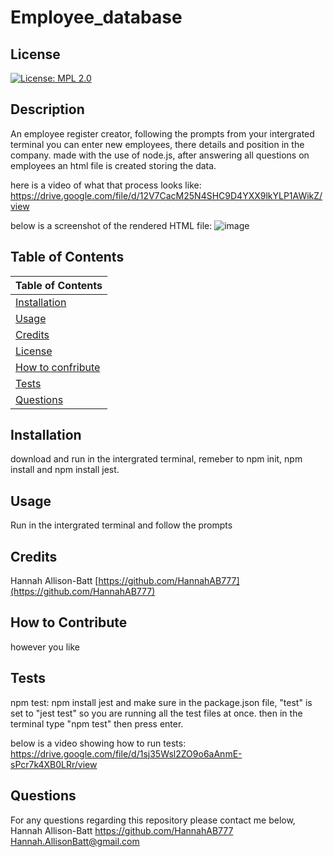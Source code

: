 # Employee_database

  ## License
  
  [![License: MPL 2.0](https://img.shields.io/badge/License-MPL_2.0-brightgreen.svg)](https://opensource.org/licenses/MPL-2.0)
  
  ## Description
  
  An employee register creator, following the prompts from your intergrated terminal you can enter new employees, there details and position in the company. made with the use of   node.js, after answering all questions on employees an html file is created storing the data.
  
  here is a video of what that process looks like: 
  https://drive.google.com/file/d/12V7CacM25N4SHC9D4YXX9lkYLP1AWikZ/view
  
  below is a screenshot of the rendered HTML file:
  ![image](https://user-images.githubusercontent.com/93077324/154966340-6fec2e73-c9d4-448a-bf3d-1f0242a0246c.png)

  
  ## Table of Contents
  | Table of Contents|
  | ----------- |
  |[Installation](#installation) |
  |[Usage](#usage)|
  |[Credits](#credits)|
  |[License](#license)|
  |[How to confribute](#how-to-contribute)|
  |[Tests](#how-to-contribute)|
  |[Questions](#questions)|
   
  
  ## Installation
  
  download and run in the intergrated terminal, remeber to npm init, npm install and npm install jest.
  
  ## Usage

  Run in the intergrated terminal and follow the prompts
  
  ## Credits

  Hannah Allison-Batt
  [https://github.com/HannahAB777](https://github.com/HannahAB777)
  
  ## How to Contribute

  however you like
    
  ## Tests

  npm test:
  npm install jest and make sure in the package.json file, "test" is set to "jest test" so you are running all the test files at once.
  then in the terminal type "npm test" then press enter.
  
  below is a video showing how to run tests:
 https://drive.google.com/file/d/1sj35Wsl2ZO9o6aAnmE-sPcr7k4XB0LRr/view

  ## Questions

  For any questions regarding this repository please contact me below,
  Hannah Allison-Batt
  https://github.com/HannahAB777
  Hannah.AllisonBatt@gmail.com
